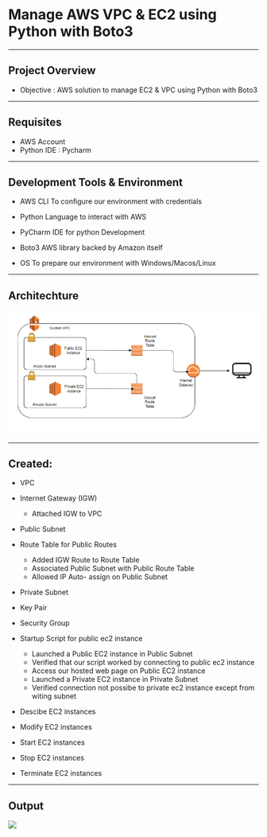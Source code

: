# Manage AWS VPC & EC2 using Python with Boto3
---

## Project Overview

- Objective : AWS solution to manage EC2 & VPC using Python with Boto3

---
## Requisites 

- AWS Account
- Python IDE : Pycharm

---
## Development Tools & Environment

- AWS CLI
  To configure our environment with credentials

- Python
  Language to interact with AWS
  
- PyCharm
  IDE for python Development
  
- Boto3
  AWS library backed by Amazon itself
  
- OS
  To prepare our environment with Windows/Macos/Linux

---
## Architechture


<img src="https://github.com/SidSolanki28/AWS-Project-01/blob/master/Images/Architechture.PNG">


---
## Created:

* VPC
* Internet Gateway (IGW)
  - Attached IGW to VPC

* Public Subnet
* Route Table for Public Routes
  - Added IGW Route to Route Table
  - Associated Public Subnet with Public Route Table
  - Allowed IP Auto- assign on Public Subnet
* Private Subnet

* Key Pair
* Security Group
* Startup Script for public ec2 instance
  - Launched a Public EC2 instance in Public Subnet
  - Verified that our script worked by connecting to public ec2 instance
  - Access our hosted web page on Public EC2 instance
  - Launched a Private EC2 instance in Private Subnet
  - Verified connection not possibe to private ec2 instance except from witing subnet

* Descibe EC2 instances
* Modify EC2 instances
* Start EC2 instances
* Stop EC2 instances
* Terminate EC2 instances

---
## Output


<img src="https://github.com/SidSolanki28/AWS-Boto-3-Python/blob/main/images/output.PNG">



